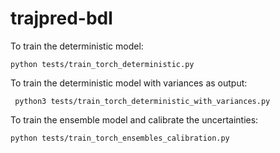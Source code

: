 # trajpred-bdl

To train the deterministic model:

```
python tests/train_torch_deterministic.py 
```

To train the deterministic model with variances as output:

```
 python3 tests/train_torch_deterministic_with_variances.py
```

To train the ensemble model and calibrate the uncertainties:

```
python tests/train_torch_ensembles_calibration.py
```
